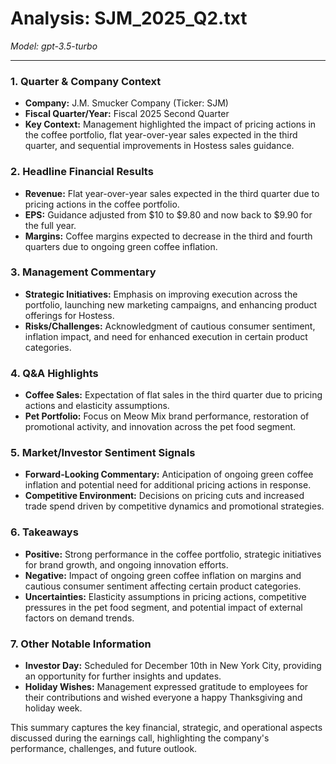 # Analysis: SJM_2025_Q2.txt

*Model: gpt-3.5-turbo*

---

### 1. Quarter & Company Context
- **Company:** J.M. Smucker Company (Ticker: SJM)
- **Fiscal Quarter/Year:** Fiscal 2025 Second Quarter
- **Key Context:** Management highlighted the impact of pricing actions in the coffee portfolio, flat year-over-year sales expected in the third quarter, and sequential improvements in Hostess sales guidance.

### 2. Headline Financial Results
- **Revenue:** Flat year-over-year sales expected in the third quarter due to pricing actions in the coffee portfolio.
- **EPS:** Guidance adjusted from $10 to $9.80 and now back to $9.90 for the full year.
- **Margins:** Coffee margins expected to decrease in the third and fourth quarters due to ongoing green coffee inflation.

### 3. Management Commentary
- **Strategic Initiatives:** Emphasis on improving execution across the portfolio, launching new marketing campaigns, and enhancing product offerings for Hostess.
- **Risks/Challenges:** Acknowledgment of cautious consumer sentiment, inflation impact, and need for enhanced execution in certain product categories.

### 4. Q&A Highlights
- **Coffee Sales:** Expectation of flat sales in the third quarter due to pricing actions and elasticity assumptions.
- **Pet Portfolio:** Focus on Meow Mix brand performance, restoration of promotional activity, and innovation across the pet food segment.

### 5. Market/Investor Sentiment Signals
- **Forward-Looking Commentary:** Anticipation of ongoing green coffee inflation and potential need for additional pricing actions in response.
- **Competitive Environment:** Decisions on pricing cuts and increased trade spend driven by competitive dynamics and promotional strategies.

### 6. Takeaways
- **Positive:** Strong performance in the coffee portfolio, strategic initiatives for brand growth, and ongoing innovation efforts.
- **Negative:** Impact of ongoing green coffee inflation on margins and cautious consumer sentiment affecting certain product categories.
- **Uncertainties:** Elasticity assumptions in pricing actions, competitive pressures in the pet food segment, and potential impact of external factors on demand trends.

### 7. Other Notable Information
- **Investor Day:** Scheduled for December 10th in New York City, providing an opportunity for further insights and updates.
- **Holiday Wishes:** Management expressed gratitude to employees for their contributions and wished everyone a happy Thanksgiving and holiday week.

This summary captures the key financial, strategic, and operational aspects discussed during the earnings call, highlighting the company's performance, challenges, and future outlook.